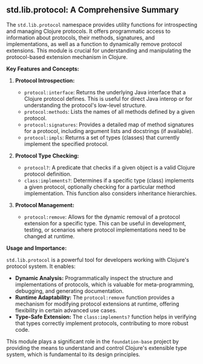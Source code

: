 ## std.lib.protocol: A Comprehensive Summary

The `std.lib.protocol` namespace provides utility functions for introspecting and managing Clojure protocols. It offers programmatic access to information about protocols, their methods, signatures, and implementations, as well as a function to dynamically remove protocol extensions. This module is crucial for understanding and manipulating the protocol-based extension mechanism in Clojure.

**Key Features and Concepts:**

1.  **Protocol Introspection:**
    *   `protocol:interface`: Returns the underlying Java interface that a Clojure protocol defines. This is useful for direct Java interop or for understanding the protocol's low-level structure.
    *   `protocol:methods`: Lists the names of all methods defined by a given protocol.
    *   `protocol:signatures`: Provides a detailed map of method signatures for a protocol, including argument lists and docstrings (if available).
    *   `protocol:impls`: Returns a set of types (classes) that currently implement the specified protocol.

2.  **Protocol Type Checking:**
    *   `protocol?`: A predicate that checks if a given object is a valid Clojure protocol definition.
    *   `class:implements?`: Determines if a specific type (class) implements a given protocol, optionally checking for a particular method implementation. This function also considers inheritance hierarchies.

3.  **Protocol Management:**
    *   `protocol:remove`: Allows for the dynamic removal of a protocol extension for a specific type. This can be useful in development, testing, or scenarios where protocol implementations need to be changed at runtime.

**Usage and Importance:**

`std.lib.protocol` is a powerful tool for developers working with Clojure's protocol system. It enables:

*   **Dynamic Analysis:** Programmatically inspect the structure and implementations of protocols, which is valuable for meta-programming, debugging, and generating documentation.
*   **Runtime Adaptability:** The `protocol:remove` function provides a mechanism for modifying protocol extensions at runtime, offering flexibility in certain advanced use cases.
*   **Type-Safe Extension:** The `class:implements?` function helps in verifying that types correctly implement protocols, contributing to more robust code.

This module plays a significant role in the `foundation-base` project by providing the means to understand and control Clojure's extensible type system, which is fundamental to its design principles.
